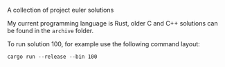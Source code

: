 A collection of project euler solutions

My current programming language is Rust, older C and C++ solutions can be
found in the `archive` folder.

To run solution 100, for example use the following command layout:

```
cargo run --release --bin 100
```
